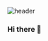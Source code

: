 ![header](https://capsule-render.vercel.app/api?type=waving&color=auto&height=300&section=header&text=Givem2thekey%20render&fontSize=90)

### Hi there 👋

<!--
**Givem2thekey/Givem2thekey** is a ✨ _special_ ✨ repository because its `README.md` (this file) appears on your GitHub profile.

Here are some ideas to get you started:

- 🔭 I’m currently working on ...
- 🌱 I’m currently learning ...
- 👯 I’m looking to collaborate on ...
- 🤔 I’m looking for help with ...
- 💬 Ask me about ...
- 📫 How to reach me: ...
- 😄 Pronouns: ...
- ⚡ Fun fact: ...
-->
